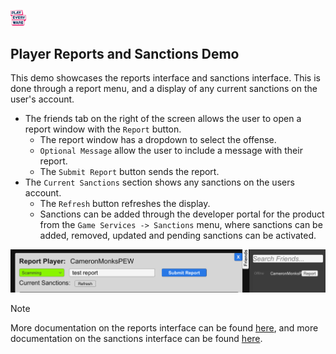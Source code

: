 <a href="/readme.md"><img src="/docs/images/PlayEveryWareLogo.gif" alt="README.md" width="5%"/></a>

## **Player Reports and Sanctions Demo**
This demo showcases the reports interface and sanctions interface. This is done through a report menu, and a display of any current sanctions on the user's account.
- The friends tab on the right of the screen allows the user to open a report window with the ``Report`` button.
    - The report window has a dropdown to select the offense.
    - ``Optional Message`` allow the user to include a message with their report.
    - The ``Submit Report`` button sends the report.
- The ``Current Sanctions`` section shows any sanctions on the users account.
    - The ``Refresh`` button refreshes the display.
    - Sanctions can be added through the developer portal for the product from the ``Game Services -> Sanctions`` menu, where sanctions can be added, removed, updated and pending sanctions can be activated.

![Reports](../images/eos_sdk_player_reports_and_sanctions.png)

> [!NOTE]
> More documentation on the reports interface can be found [here](https://dev.epicgames.com/docs/game-services/reports-interface), and more documentation on the sanctions interface can be found [here](https://dev.epicgames.com/docs/game-services/sanctions-interface).